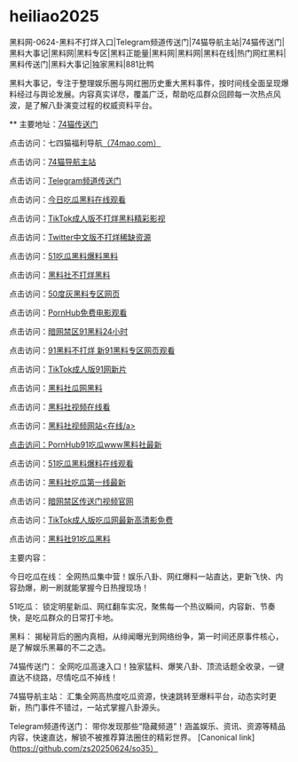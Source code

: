 # heiliao2025
黑料网-0624-黑料不打烊入口|Telegram频道传送门|74猫导航主站|74猫传送门|黑料大事记|黑料网|黑料专区|黑料正能量|黑料网|黑料网|黑料在线|热门网红黑料|黑料传送门|黑料大事记|独家黑料|881比鸭

黑料大事记，专注于整理娱乐圈与网红圈历史重大黑料事件，按时间线全面呈现爆料经过与舆论发展。内容真实详尽，覆盖广泛，帮助吃瓜群众回顾每一次热点风波，是了解八卦演变过程的权威资料平台。

** 主要地址：<a href="https://74mao.com/">74猫传送门</a>

点击访问：七四猫福利导航<a href="https://74mao.com/">（74mao.com）</a>

点击访问：<a href="https://74mao.com/">74猫导航主站</a>

点击访问：<a href="https://74mao.com/">Telegram频道传送门</a>

点击访问：<a href="https://cg5-2.pages.dev/">今日吃瓜黑料在线观看</a>

点击访问：<a href="https://cg01-1.pages.dev/">TikTok成人版不打烊黑料精彩影视</a>

点击访问：<a href="https://cg11-01.pages.dev/">Twitter中文版不打烊稀缺资源</a>

点击访问：<a href="https://cg1-1.pages.dev/">51吃瓜黑料爆料黑料</a>

点击访问：<a href="https://cg10-1.pages.dev/">黑料社不打烊黑料</a>

点击访问：<a href="https://cg47-1.pages.dev/">50度灰黑料专区网页</a>

点击访问：<a href="https://cg44-01.pages.dev/">PornHub免费电影观看</a>

点击访问：<a href="https://cg65-05.pages.dev/">暗网禁区91黑料24小时</a>

点击访问：<a href="https://cg55-6.pages.dev/">91黑料不打烊 新91黑料专区网页观看</a>

点击访问：<a href="https://cg99.pages.dev/">TikTok成人版91网新片</a>	

点击访问：<a href="https://pi68.pages.dev/">黑料社瓜网黑料</a>	

点击访问：<a href="https://pi69-01.pages.dev/">黑料社视频在线看</a>		

点击访问：<a href="https://pi69-01.pages.dev/">黑料社视频网站<在线/a>

点击访问：<a href="https://pi08-1.pages.dev/">PornHub91吃瓜www黑料社最新</a>

点击访问：<a href="https://pi21.pages.dev/">51吃瓜黑料爆料在线观看</a>

点击访问：<a href="https://pi45.pages.dev/">黑料社吃瓜第一线最新</a>

点击访问：<a href="https://pi114.pages.dev/">暗网禁区传送门视频官网</a>

点击访问：<a href="https://pi54.pages.dev/">TikTok成人版吃瓜网最新高清影免费</a>

点击访问：<a href="https://pi10-1.pages.dev/">黑料社91吃瓜黑料</a>

主要内容：

今日吃瓜在线：
全网热瓜集中营！娱乐八卦、网红爆料一站直达，更新飞快、内容劲爆，刷一刷就能掌握今日热搜现场！

51吃瓜：
锁定明星新瓜、网红翻车实况，聚焦每一个热议瞬间，内容新、节奏快，是吃瓜群众的日常打卡地。

黑料：
揭秘背后的圈内真相，从绯闻曝光到网络纷争，第一时间还原事件核心，是了解娱乐黑幕的不二之选。

74猫传送门：
全网吃瓜高速入口！独家猛料、爆笑八卦、顶流话题全收录，一键直达不绕路，尽情吃瓜不掉线！

74猫导航主站：
汇集全网高热度吃瓜资源，快速跳转至爆料平台，动态实时更新，热门事件不错过，一站式掌握八卦源头。

Telegram频道传送门：
带你发现那些“隐藏频道”！涵盖娱乐、资讯、资源等精品内容，快速直达，解锁不被推荐算法圈住的精彩世界。
[Canonical link](https://github.com/zs20250624/so35）
